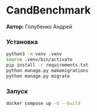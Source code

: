 # CandBenchmark

**Автор:** Голубенко Андрей

### Установка
```bash
python3 -m venv .venv
source .venv/bin/activate
pip install -r requirements.txt
python manage.py makemigrations
python manage.py migrate
```

### Запуск
```bash
docker compose up -d --build
```
